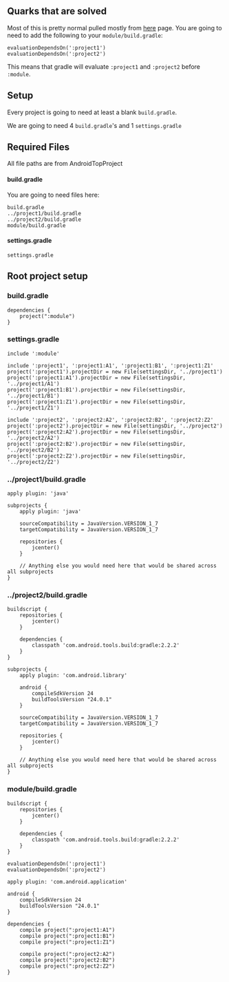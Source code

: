 ## Quarks that are solved

Most of this is pretty normal pulled mostly from [here](http://www.gradle.org/docs/current/userguide/multi_project_builds.html) page. You are going to need to add the following to your `module/build.gradle`:

    evaluationDependsOn(':project1')
    evaluationDependsOn(':project2')

This means that gradle will evaluate `:project1` and `:project2` before `:module`. 

## Setup
Every project is going to need at least a blank `build.gradle`.

We are going to need 4 `build.gradle`'s and 1 `settings.gradle`

## Required Files

All file paths are from AndroidTopProject

#### build.gradle

You are going to need files here:

    build.gradle
    ../project1/build.gradle
    ../project2/build.gradle
    module/build.gradle

#### settings.gradle
    settings.gradle

## Root project setup

### build.gradle

    dependencies {
        project(":module")
    }

### settings.gradle    

    include ':module'
    
    include ':project1', ':project1:A1', ':project1:B1', ':project1:Z1'
    project(':project1').projectDir = new File(settingsDir, '../project1')
    project(':project1:A1').projectDir = new File(settingsDir, '../project1/A1')
    project(':project1:B1').projectDir = new File(settingsDir, '../project1/B1')
    project(':project1:Z1').projectDir = new File(settingsDir, '../project1/Z1')
    
    include ':project2', ':project2:A2', ':project2:B2', ':project2:Z2'
    project(':project2').projectDir = new File(settingsDir, '../project2')
    project(':project2:A2').projectDir = new File(settingsDir, '../project2/A2')
    project(':project2:B2').projectDir = new File(settingsDir, '../project2/B2')
    project(':project2:Z2').projectDir = new File(settingsDir, '../project2/Z2')

### ../project1/build.gradle 

    apply plugin: 'java'

    subprojects {
        apply plugin: 'java'

        sourceCompatibility = JavaVersion.VERSION_1_7
        targetCompatibility = JavaVersion.VERSION_1_7

        repositories {
            jcenter()
        }   

        // Anything else you would need here that would be shared across all subprojects
    }


### ../project2/build.gradle

    buildscript {
        repositories {
            jcenter()
        }   

        dependencies {
            classpath 'com.android.tools.build:gradle:2.2.2'
        }   
    }

    subprojects {
        apply plugin: 'com.android.library'

        android {
            compileSdkVersion 24
            buildToolsVersion "24.0.1"
        }   

        sourceCompatibility = JavaVersion.VERSION_1_7
        targetCompatibility = JavaVersion.VERSION_1_7

        repositories {
            jcenter()
        }   

        // Anything else you would need here that would be shared across all subprojects
    }

### module/build.gradle

    buildscript {
        repositories {
            jcenter()
        }   

        dependencies {
            classpath 'com.android.tools.build:gradle:2.2.2'
        }   
    }

    evaluationDependsOn(':project1')
    evaluationDependsOn(':project2')

    apply plugin: 'com.android.application'

    android {
        compileSdkVersion 24
        buildToolsVersion "24.0.1"
    }

    dependencies {
        compile project(":project1:A1")
        compile project(":project1:B1")
        compile project(":project1:Z1")

        compile project(":project2:A2")
        compile project(":project2:B2")
        compile project(":project2:Z2")
    }
